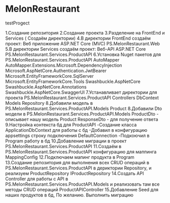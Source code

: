 # MelonRestaurant
testProgect

1.Создание репозитория
2.Создание проекта
3.Разделение на FrontEnd и Services ( Создаём директории)
4.В директории FrontEnd создаём проект: Веб приложение ASP.NET Core (MVC) 
    PS.MelonRestaurant.Web
5.В директории Services создаём проект: Веб-API ASP.NET Core
    PS.MelonRestaurant.Services.ProductAPI
6.Установка Nuget пакетов для PS.MelonRestaurant.Services.ProductAPI
	AutoMapper
	AutoMapper.Extensions.Microsoft.DependencyInjection
	Microsoft.AspNetCore.Authentication.JwtBearer
	Microsoft.EntityFrameworkCore.SqlServer
	Microsoft.EntityFrameworkCore.Tools
	Swashbuckle.AspNetCore
	Swashbuckle.AspNetCore.Annotations
	Swashbuckle.AspNetCore.SwaggerUI
7.Устанавливает директории для проекта PS.MelonRestaurant.Services.ProductAPI
    Controllers
    DbContext
    Models
    Repository
8.Добавили модель в PS.MelonRestaurant.Services.ProductAPI.Models
    Product
8.Добавили Dto модели в PS.MelonRestaurant.Services.ProductAPI.Models
    ProductDto - описывает нашу модель Product
    ResponseDto - для получение ответа
9.Настройка контекста бд для ProductAPI
    -Создание класса ApplicationDbContext для работы с бд
    -Добавил в конфигурацию appsettings строку подключения DefaultConnection
    -Подкоючил в Program работу в бд
10.Добавление миграции в проект PS.MelonRestaurant.Services.ProductAPI
11.Создаём в PS.MelonRestaurant.Services.ProductAPI конфигурацию для маппинга
    MappingConfig
12.Подключаем мапинг продукта в Program   
13.Создание репозитория для выполнения всех CRUD операций в PS.MelonRestaurant.Services.ProductAPI в дериктории Repository, и реализуем
    ProductRepository
    IProductRepository
14.Создать API Controller для работы с API в PS.MelonRestaurant.Services.ProductAPI.Models и реализовать там все методы CRUD операций
    ProductAPIController
15.Добавление Seed для наших продуктов в бд, По желанию. Выполнить миграцию



